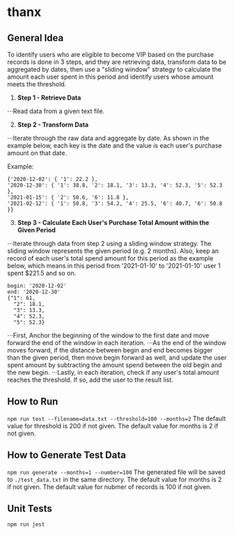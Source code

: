 # thanx

## General Idea

To identify users who are eligible to become VIP based on the purchase records is done in 3 steps, and they are retrieving data, transform data to be aggregated by dates, then use a "sliding window" strategy to calculate the amount each user spent in this period and identify users whose amount meets the threshold.

1. **Step 1 - Retrieve Data**

⋅⋅⋅Read data from a given text file.

2. **Step 2 - Transform Data**

⋅⋅⋅Iterate through the raw data and aggregate by date. As shown in the example below, each key is the date and the value is each user's purchase amount on that date.

Example:
```
{'2020-12-02': { '1': 22.2 },
'2020-12-30': { '1': 38.8, '2': 18.1, '3': 13.3, '4': 52.3, '5': 52.3 },
'2021-01-15': { '2': 50.6, '6': 11.8 },
'2021-02-12': { '1': 50.8, '3': 54.2, '4': 25.5, '6': 40.7, '6': 50.8 }}
```

3. **Step 3 - Calculate Each User's Purchase Total Amount within the Given Period**

⋅⋅⋅Iterate through data from step 2 using a sliding window strategy. The sliding window represents the given period (e.g. 2 months). Also, keep an record of each user's total spend amount for this period as the example below, which means in this period from '2021-01-10' to '2021-01-10' user 1 spent $221.5 and so on.

```
begin: '2020-12-02'
end: '2020-12-30'
{"1": 61,
  "2": 18.1,
  "3": 13.3,
  "4": 52.3,
  "5": 52.3}
```

⋅⋅⋅First, Anchor the beginning of the window to the first date and move forward the end of the window in each iteration.
⋅⋅⋅As the end of the window moves forward, if the distance between begin and end becomes bigger than the given period, then move begin forward as well, and update the user spent amount by subtracting the amount spend between the old begin and the new begin.
⋅⋅⋅Lastly, in each iteration, check if any user's total amount reaches the threshold. If so, add the user to the result list.


## How to Run
```npm run test --filename=data.txt --threshold=100 --months=2```
The default value for threshold is 200 if not given.
The default value for months is 2 if not given.

## How to Generate Test Data
```npm run generate --months=1 --number=100```
The generated file will be saved to ```./test_data.txt``` in the same directory.
The default value for months is 2 if not given.
The default value for nubmer of records is 100 if not given.

## Unit Tests
```npm run jest```
